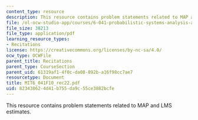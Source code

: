 ```yaml
---
content_type: resource
description: This resource contains problem statements related to MAP and LMS estimates.
file: /ol-ocw-studio-app/courses/6-041-probabilistic-systems-analysis-and-applied-probability-fall-2010/823438624d41b755da9c55ce3882bcfe_MIT6_041F10_rec22.pdf
file_size: 38213
file_type: application/pdf
learning_resource_types:
- Recitations
license: https://creativecommons.org/licenses/by-nc-sa/4.0/
ocw_type: OCWFile
parent_title: Recitations
parent_type: CourseSection
parent_uid: 61319af1-4f0c-da08-892b-a16f98cc7ae7
resourcetype: Document
title: MIT6_041F10_rec22.pdf
uid: 82343862-4d41-b755-da9c-55ce3882bcfe
---
```

This resource contains problem statements related to MAP and LMS estimates.